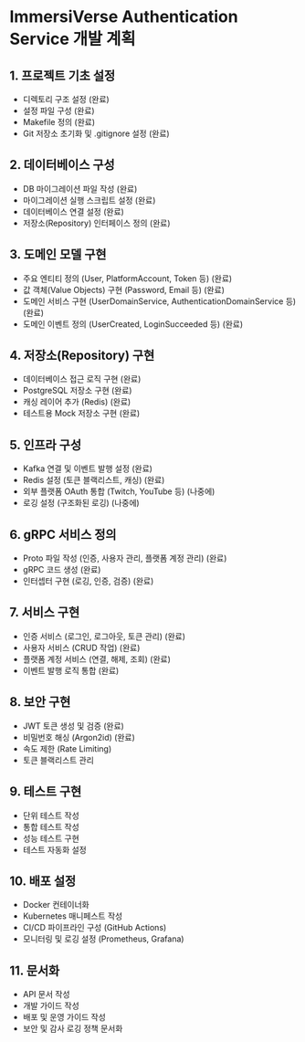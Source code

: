 # ImmersiVerse Authentication Service 개발 계획

## 1. 프로젝트 기초 설정
- 디렉토리 구조 설정 (완료)
- 설정 파일 구성 (완료)
- Makefile 정의 (완료)
- Git 저장소 초기화 및 .gitignore 설정 (완료)

## 2. 데이터베이스 구성
- DB 마이그레이션 파일 작성 (완료)
- 마이그레이션 실행 스크립트 설정 (완료)
- 데이터베이스 연결 설정 (완료)
- 저장소(Repository) 인터페이스 정의 (완료)

## 3. 도메인 모델 구현
- 주요 엔티티 정의 (User, PlatformAccount, Token 등) (완료)
- 값 객체(Value Objects) 구현 (Password, Email 등) (완료)
- 도메인 서비스 구현 (UserDomainService, AuthenticationDomainService 등) (완료)
- 도메인 이벤트 정의 (UserCreated, LoginSucceeded 등) (완료)

## 4. 저장소(Repository) 구현
- 데이터베이스 접근 로직 구현 (완료)
- PostgreSQL 저장소 구현 (완료)
- 캐싱 레이어 추가 (Redis) (완료)
- 테스트용 Mock 저장소 구현 (완료)

## 5. 인프라 구성
- Kafka 연결 및 이벤트 발행 설정 (완료)
- Redis 설정 (토큰 블랙리스트, 캐싱) (완료)
- 외부 플랫폼 OAuth 통합 (Twitch, YouTube 등) (나중에)
- 로깅 설정 (구조화된 로깅) (나중에)

## 6. gRPC 서비스 정의
- Proto 파일 작성 (인증, 사용자 관리, 플랫폼 계정 관리) (완료)
- gRPC 코드 생성 (완료)
- 인터셉터 구현 (로깅, 인증, 검증) (완료)

## 7. 서비스 구현
- 인증 서비스 (로그인, 로그아웃, 토큰 관리) (완료)
- 사용자 서비스 (CRUD 작업) (완료)
- 플랫폼 계정 서비스 (연결, 해제, 조회) (완료)
- 이벤트 발행 로직 통합 (완료)

## 8. 보안 구현
- JWT 토큰 생성 및 검증 (완료)
- 비밀번호 해싱 (Argon2id) (완료)
- 속도 제한 (Rate Limiting)
- 토큰 블랙리스트 관리

## 9. 테스트 구현
- 단위 테스트 작성
- 통합 테스트 작성
- 성능 테스트 구현
- 테스트 자동화 설정

## 10. 배포 설정
- Docker 컨테이너화
- Kubernetes 매니페스트 작성
- CI/CD 파이프라인 구성 (GitHub Actions)
- 모니터링 및 로깅 설정 (Prometheus, Grafana)

## 11. 문서화
- API 문서 작성
- 개발 가이드 작성
- 배포 및 운영 가이드 작성
- 보안 및 감사 로깅 정책 문서화